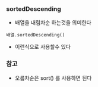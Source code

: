 ### sortedDescending
- 배열을 내림차순 하는것을 의미한다
```
배열.sortedDescending()
```
- 이런식으로 사용할수 있다
### 참고
- 오름차순은 sort() 를 사용하면 된다